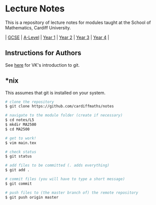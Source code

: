 # Lecture Notes

This is a repository of lecture notes for modules taught at the School of Mathematics, Cardiff University.

| [GCSE](L2) | [A-Level](L3) | [Year 1](L4) | [Year 2](L5) | [Year 3](L6) | [Year 4](L7) |

## Instructions for Authors
See [here](https://vknight.org/rsd/chapters/05/) for VK's introduction to git.

## \*nix
This assumes that git is installed on your system.

```bash
# clone the repository 
$ git clone https://github.com/cardiffmaths/notes 

# navigate to the module folder (create if necessary)
$ cd notes/L5
$ mkdir MA2500
$ cd MA2500

# get to work!
$ vim main.tex

# check status
$ git status

# add files to be committed (. adds everything)
$ git add .

# commit files (you will have to type a short message)
$ git commit

# push files to (the master branch of) the remote repository
$ git push origin master
```
